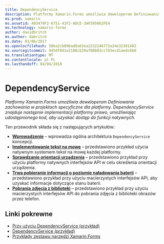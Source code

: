 ```yaml
---
title: DependencyService
description: Platformy Xamarin.Forms umożliwia deweloperom Definiowanie zachowania w projektach specyficzne dla platformy. DependencyService znajduje następnie implementacji platformy prawo, umożliwiając udostępnionego kod, aby uzyskać dostęp do funkcji natywnych.
ms.prod: xamarin
ms.assetid: 403479F2-6751-41F2-ADCE-3AF595062FE4
ms.technology: xamarin-forms
author: davidbritch
ms.author: dabritch
ms.date: 03/06/2017
ms.openlocfilehash: 58ba2cb896ad8a63ea2232246772e24e32301483
ms.sourcegitcommit: 945df041e2180cb20af08b83cc703ecd1aedc6b0
ms.translationtype: MT
ms.contentlocale: pl-PL
ms.lasthandoff: 04/04/2018
---
```

# <a name="dependencyservice"></a>DependencyService

_Platformy Xamarin.Forms umożliwia deweloperom Definiowanie zachowania w projektach specyficzne dla platformy. DependencyService znajduje następnie implementacji platformy prawo, umożliwiając udostępnionego kod, aby uzyskać dostęp do funkcji natywnych._

Ten przewodnik składa się z następujących artykułów:

- **[Wprowadzenie](introduction.md)**  &ndash; wprowadza ogólna architektura `DependencyService` koncepcji.
- **[Implementowanie tekst na mowę](text-to-speech.md)**  &ndash; przedstawiono przykład użycia natywnym systemem tekst na mowę każdej platformy.
- **[Sprawdzanie orientacji urządzenia](device-orientation.md)**  &ndash; przedstawiono przykład przy użyciu platformy natywnych interfejsów API w celu określenia orientacji urządzenia.
- **[Trwa pobieranie informacji o poziomie naładowania baterii](battery-info.md)**  &ndash; przedstawiono przykład przy użyciu macierzystych interfejsów API, aby uzyskać informacje dotyczące stanu baterii.
- **[Pobrania zdjęcia z biblioteki](photo-picker.md)**  &ndash; przedstawiono przykład przy użyciu macierzystych interfejsów API do pobrania zdjęcia z biblioteki obrazów przez telefon.


## <a name="related-links"></a>Linki pokrewne

- [Przy użyciu DependencyService (przykład)](https://developer.xamarin.com/samples/UsingDependencyService)
- [DependencyService (przykład)](https://developer.xamarin.com/samples/xamarin-forms/DependencyService/DependencyServiceSample)
- [Przykłady zestawu narzędzi Xamarin.Forms](https://github.com/xamarin/xamarin-forms-samples)
